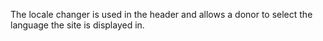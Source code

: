 The locale changer is used in the header and allows a donor to select the language the site is displayed in.